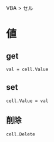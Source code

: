 VBA > セル
# 値
## get
```vba
val = cell.Value
```

## set
```vba
cell.Value = val
```

## 削除
```vba
cell.Delete
```

